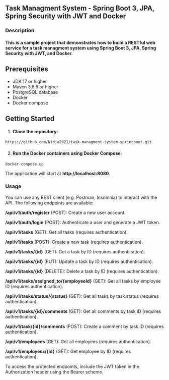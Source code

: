 ## Task Managment System - Spring Boot 3, JPA, Spring Security with JWT and Docker

### Description

#### This is a sample project that demonstrates how to build a RESTful web service for a task managment system using Spring Boot 3, JPA, Spring Security with JWT, and Docker.

## Prerequisites
* JDK 17 or higher
* Maven 3.8.6 or higher
* PostgreSQL database
* Docker
* Docker compose

## Getting Started
1. #### Clone the repository:

`https://github.com/Nidja2021/task-managment-system-springboot.git`

2. #### Run the Docker containers using Docker Compose:

`docker-compose up`

The application will start at **http://localhost:8080**.

### Usage
You can use any REST client (e.g. Postman, Insomnia) to interact with the API. The following endpoints are available:

**/api/v1/auth/register** (POST): Create a new user account.

**/api/v1/auth/login** (POST): Authenticate a user and generate a JWT token.

**/api/v1/tasks** (GET): Get all tasks (requires authentication).

**/api/v1/tasks** (POST): Create a new task (requires authentication).

**/api/v1/tasks/{id}** (GET): Get a task by ID (requires authentication).

**/api/v1/tasks/{id}** (PUT): Update a task by ID (requires authentication).

**/api/v1/tasks/{id}** (DELETE): Delete a task by ID (requires authentication).

**/api/v1/tasks/assigned_to/{employeeId}** (GET): Get all tasks by employee ID (requires authentication).

**/api/v1/tasks/status/{status}** (GET): Get all tasks by task status (requires authentication).

**/api/v1/tasks/{id}/comments** (GET): Get all comments by task ID (requires authentication).

**/api/v1/task/{id}/comments** (POST): Create a comment by task ID (requires authentication).

**/api/v1/employees** (GET): Get all employees (requires authentication).

**/api/v1/employess/{id}** (GET): Get employee by ID (requires authentication).

To access the protected endpoints, include the JWT token in the Authorization header using the Bearer scheme.
